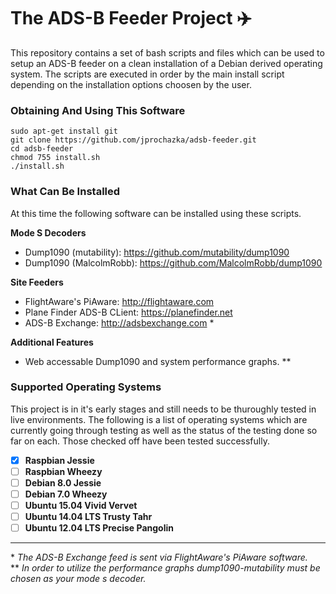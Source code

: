 # The ADS-B Feeder Project :airplane:

This repository contains a set of bash scripts and files which can be used to setup an ADS-B
feeder on a clean installation of a Debian derived operating system. The scripts are executed
in order by the main install script depending on the installation options choosen by the user.

### Obtaining And Using This Software

    sudo apt-get install git
    git clone https://github.com/jprochazka/adsb-feeder.git
    cd adsb-feeder
    chmod 755 install.sh
    ./install.sh

### What Can Be Installed

At this time the following software can be installed using these scripts.

**Mode S Decoders**

* Dump1090 (mutability):   https://github.com/mutability/dump1090
* Dump1090 (MalcolmRobb):  https://github.com/MalcolmRobb/dump1090

**Site Feeders**

* FlightAware's PiAware:      http://flightaware.com
* Plane Finder ADS-B CLient:  https://planefinder.net
* ADS-B Exchange:             http://adsbexchange.com *

**Additional Features**

* Web accessable Dump1090 and system performance graphs. **

### Supported Operating Systems

This project is in it's early stages and still needs to be thuroughly tested in live environments.
The following is a list of operating systems which are currently going through testing as well as
the status of the testing done so far on each. Those checked off have been tested successfully.

- [X] **Raspbian Jessie**
- [ ] **Raspbian Wheezy**
- [ ] **Debian 8.0 Jessie**
- [ ] **Debian 7.0 Wheezy**
- [ ] **Ubuntu 15.04 Vivid Vervet**
- [ ] **Ubuntu 14.04 LTS Trusty Tahr**
- [ ] **Ubuntu 12.04 LTS Precise Pangolin**

---

\* *The ADS-B Exchange feed is sent via FlightAware's PiAware software.*  
** *In order to utilize the performance graphs dump1090-mutability must be chosen as your mode s decoder.*
